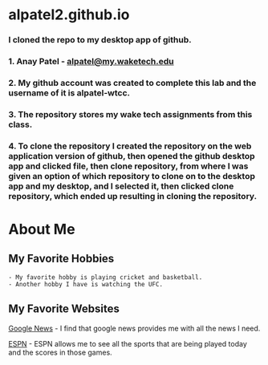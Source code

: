 # alpatel2.github.io
### I cloned the repo to my desktop app of github.
### 1. Anay Patel - alpatel@my.waketech.edu
### 2. My github account was created to complete this lab and the username of it is alpatel-wtcc.
### 3. The repository stores my wake tech assignments from this class.
### 4. To clone the repository I created the repository on the web application version of github, then opened the github desktop app and clicked file, then clone repository, from where I was given an option of which repository to clone on to the desktop app and my desktop, and I selected it, then clicked clone repository, which ended up resulting in cloning the repository.
# About Me
## My Favorite Hobbies
    - My favorite hobby is playing cricket and basketball.
    - Another hobby I have is watching the UFC.
## My Favorite Websites
[Google News](https://news.google.com/) -  I find that google news provides me with all the news I need.

[ESPN](https://www.espn.com/) -  ESPN allows me to see all the sports that are being played today and the scores in those games.
